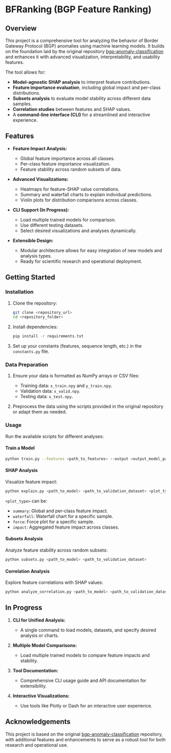 
# **BFRanking (BGP Feature Ranking)**

## **Overview**

This project is a comprehensive tool for analyzing the behavior of Border Gateway Protocol (BGP) anomalies using machine learning models. It builds on the foundation laid by the original repository [bgp-anomaly-classification](https://github.com/thalespaiva/bgp-anomaly-classification) and enhances it with advanced visualization, interpretability, and usability features.

The tool allows for:
- **Model-agnostic SHAP analysis** to interpret feature contributions.
- **Feature importance evaluation**, including global impact and per-class distributions.
- **Subsets analysis** to evaluate model stability across different data samples.
- **Correlation studies** between features and SHAP values.
- A **command-line interface (CLI)** for a streamlined and interactive experience.

## **Features**

- **Feature Impact Analysis:**
  - Global feature importance across all classes.
  - Per-class feature importance visualization.
  - Feature stability across random subsets of data.

- **Advanced Visualizations:**
  - Heatmaps for feature-SHAP value correlations.
  - Summary and waterfall charts to explain individual predictions.
  - Violin plots for distribution comparisons across classes.

- **CLI Support (In Progress):**
  - Load multiple trained models for comparison.
  - Use different testing datasets.
  - Select desired visualizations and analyses dynamically.

- **Extensible Design:**
  - Modular architecture allows for easy integration of new models and analysis types.
  - Ready for scientific research and operational deployment.

## **Getting Started**

### **Installation**

1. Clone the repository:
   ```bash
   git clone <repository_url>
   cd <repository_folder>
   ```

2. Install dependencies:
   ```bash
   pip install -r requirements.txt
   ```

3. Set up your constants (features, sequence length, etc.) in the `constants.py` file.

### **Data Preparation**

1. Ensure your data is formatted as NumPy arrays or CSV files:
   - Training data: `x_train.npy` and `y_train.npy`.
   - Validation data: `x_valid.npy`.
   - Testing data: `x_test.npy`.

2. Preprocess the data using the scripts provided in the original repository or adapt them as needed.

### **Usage**

Run the available scripts for different analyses:

#### **Train a Model**
```bash
python train.py --features <path_to_features> --output <output_model_path>
```

#### **SHAP Analysis**
Visualize feature impact:
```bash
python explain.py <path_to_model> <path_to_validation_dataset> <plot_type>
```

`<plot_type>` can be:
- `summary`: Global and per-class feature impact.
- `waterfall`: Waterfall chart for a specific sample.
- `force`: Force plot for a specific sample.
- `impact`: Aggregated feature impact across classes.

#### **Subsets Analysis**
Analyze feature stability across random subsets:
```bash
python subsets.py <path_to_model> <path_to_validation_dataset>
```

#### **Correlation Analysis**
Explore feature correlations with SHAP values:
```bash
python analyze_correlation.py <path_to_model> <path_to_validation_dataset>
```

## **In Progress**

1. **CLI for Unified Analysis:**
   - A single command to load models, datasets, and specify desired analysis or charts.

2. **Multiple Model Comparisons:**
   - Load multiple trained models to compare feature impacts and stability.

3. **Tool Documentation:**
   - Comprehensive CLI usage guide and API documentation for extensibility.

4. **Interactive Visualizations:**
   - Use tools like Plotly or Dash for an interactive user experience.

## **Acknowledgements**

This project is based on the original [bgp-anomaly-classification](https://github.com/thalespaiva/bgp-anomaly-classification) repository, with additional features and enhancements to serve as a robust tool for both research and operational use.
